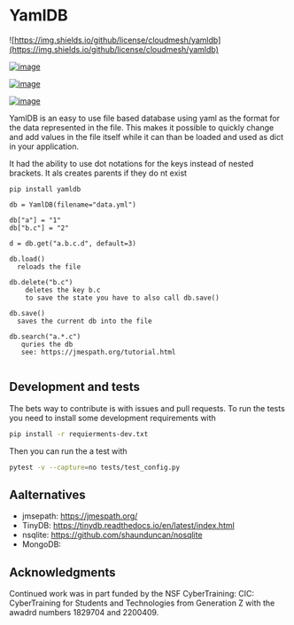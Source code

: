 YamlDB
======

![https://img.shields.io/github/license/cloudmesh/yamldb](https://img.shields.io/github/license/cloudmesh/yamldb)

[![image](https://img.shields.io/travis/TankerHQ/yamldb.svg?branch=main)](https://travis-ci.org/TankerHQ/cloudmesn-db)

[![image](https://img.shields.io/pypi/pyversions/yamldb.svg)](https://pypi.org/project/yamldb)

[![image](https://img.shields.io/pypi/v/yamldb.svg)](https://pypi.org/project/yamldb/)


YamlDB is an easy to use file based database using yaml as the format for the
data represented in the file. This makes it possible to quickly change and add
values in the file itself while it can than be loaded and used as dict in your
application.

It had the ability to use dot notations for the keys instead of nested brackets.
It als creates parents if they do nt exist


```
pip install yamldb

db = YamlDB(filename="data.yml")

db["a"] = "1"
db["b.c"] = "2"

d = db.get("a.b.c.d", default=3)

db.load()
  reloads the file
  
db.delete("b.c")
    deletes the key b.c
    to save the state you have to also call db.save()
    
db.save()
  saves the current db into the file

db.search("a.*.c")
   quries the db
   see: https://jmespath.org/tutorial.html
   
```

## Development and tests

The bets way to contribute is with issues and pull requests. To run the tests you need to install some development requirements with

```bash
pip install -r requierments-dev.txt
```

Then you can run the a test with 

```bash
pytest -v --capture=no tests/test_config.py
```

## Aalternatives

* jmsepath: https://jmespath.org/
* TinyDB: https://tinydb.readthedocs.io/en/latest/index.html
* nsqlite: https://github.com/shaunduncan/nosqlite
* MongoDB:

## Acknowledgments

Continued work was in part funded by the NSF
CyberTraining: CIC: CyberTraining for Students and Technologies
from Generation Z with the awadrd numbers 1829704 and 2200409.
